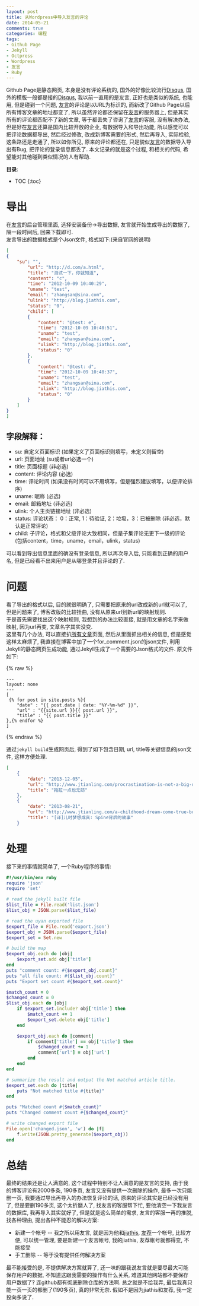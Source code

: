 ```yaml
---
layout: post
title: 从Wordpress中导入友言的评论
date: 2014-05-21
comments: true
categories: 编程
tags: 
- Github Page
- Jekyll
- Octpress
- Wordpress
- 友言
- Ruby
---
```


Github Page是静态网页, 本身是没有评论系统的, 国外的好像比较流行[Disqus][], 国外的模版一般都是接的[Disqus][], 我以前一直用的是友言, 正好也是类似的系统, 也能用, 但是碰到一个问题, [友言][]的评论是以URL为标识的, 而新改了Github Page以后所有博客文章的地址都变了, 所以虽然评论都还保留在[友言][]的服务器上, 但是其实所有的评论都匹配不了新的文章, 等于都丢失了咨询了[友言][]的客服, 没有解决办法, 但是好在[友言][]还算是国内比较开放的企业, 有数据导入和导出功能, 所以感觉可以把评论数据都导出, 然后经过修改, 改成新博客需要的形式, 然后再导入, 实际检验, 这条路还是走通了, 所以如你所见, 原来的评论都还在, 只是貌似[友言][]的数据导入导出有Bug, 把评论的登录信息都丢了.  本文记录的就是这个过程, 和相关的代码, 希望能对其他碰到类似情况的人有帮助.  

<!-- more -->

**目录**:

* TOC
{:toc}

# 导出
在[友言][]的后台管理里面, 选择安装备份->导出数据, 友言就开始生成导出的数据了, 隔一段时间后, 回来下载即可.  
友言导出的数据格式是个Json文件, 格式如下:(来自官网的说明)
~~~ json
[
{
	"su": "",
		"url": "http://d.com/a.html",
		"title": "测试一下，你就知道",
		"content": "c",
		"time": "2012-10-09 10:40:29",
		"uname": "test",
		"email": "zhangsan@sina.com",
		"ulink": "http://blog.jiathis.com",
		"status": "0",
		"child": [
		{
			"content": "@test: e",
			"time": "2012-10-09 10:40:51",
			"uname": "test",
			"email": "zhangsan@sina.com",
			"ulink": "http://blog.jiathis.com",
			"status": "0"
		},
		{
			"content": "@test: d",
			"time": "2012-10-09 10:40:37",
			"uname": "test",
			"email": "zhangsan@sina.com",
			"ulink": "http://blog.jiathis.com",
			"status": "0"
		}
	]
}
]
~~~

## 字段解释：
* su: 自定义页面标识 (如果定义了页面标识则填写，未定义则留空)
* url: 页面地址 (su或者url必选一个)
* title: 页面标题 (非必选)
* content: 评论内容 (必选)
* time: 评论时间 (如果没有时间可以不用填写，但是强烈建议填写，以便评论排序)
* uname: 昵称 (必选)
* email: 邮箱地址 (非必选)
* ulink: 个人主页链接地址 (非必选)
* status: 评论状态： 0：正常, 1：待验证, 2：垃圾，3：已被删除 (非必选，默认是正常评论)
* child: 子评论，格式和父级评论大致相同，但是子集评论无更下一级的评论 (包括content，time，uname，email，ulink，status) 

可以看到导出信息里面的确没有登录信息, 所以再次导入后, 只能看到正确的用户名, 但是已经看不出来用户是从哪登录并且评论的了.  

# 问题
看了导出的格式以后, 目的就很明确了, 只需要把原来的url改成新的url就可以了, 但是问题来了, 博客改版的比较扭曲, 没有从原来url到新url的映射规则.  
于是首先需要找出这个映射规则, 我想到的办法比较直接, 就是用文章的名字来做映射, 因为url再变, 文章名字其实没变.  
这里有几个办法, 可以直接扒[所有文章](/archive.html)页面, 然后从里面抓出相关的信息, 但是感觉这样太麻烦了, 我直接在博客中加了一个for_comment.json的json文件, 利用Jekyll的静态网页生成功能, 通过Jekyll生成了一个需要的Json格式的文件.  原文件如下:

{% raw %} 
~~~
---
layout: none
---
[
 {% for post in site.posts %}{
	"date" : "{{ post.date | date: "%Y-%m-%d" }}",
	"url" : "{{site.url }}{{ post.url }}",
	"title" : "{{ post.title }}"
},{% endfor %}
]
~~~
{% endraw %} 

通过`jekyll build`生成网页后, 得到了如下包含日期, url, title等关键信息的json文件, 这样方便处理.

~~~ json
[
    {
        "date": "2013-12-05",
        "url": "http://www.jtianling.com/procrastination-is-not-a-big-deal.html",
        "title": "拖拉一点也无妨"
    },
    {
        "date": "2013-08-21",
        "url": "http://www.jtianling.com/a-childhood-dream-come-true-building-spine.html",
        "title": "[译]儿时梦想成真: Spine背后的故事"
    }
~~~

# 处理
接下来的事情就简单了, 一个Ruby程序的事情:

~~~ ruby
#!/usr/bin/env ruby
require 'json'
require 'set'

# read the jekyll built file
$list_file = File.read('list.json')
$list_obj = JSON.parse($list_file)

# read the uyan exported file
$export_file = File.read('export.json')
$export_obj = JSON.parse($export_file)
$export_set = Set.new

# build the map
$export_obj.each do |obj|
	$export_set.add obj['title']
end
puts "comment count: #{$export_obj.count}"
puts "all file count: #{$list_obj.count}"
puts "Export set count #{$export_set.count}"

$match_count = 0
$changed_count = 0
$list_obj.each do |obj|
	if $export_set.include? obj['title'] then
		$match_count += 1
		$export_set.delete obj['title']
	end

	$export_obj.each do |comment|
		if comment['title'] == obj['title'] then
			$changed_count += 1
			comment['url'] = obj['url']
		end
	end
end

# summarize the result and output the Not matched article title.
$export_set.each do |title|
	puts "Not matched title #{title}"
end

puts "Matched count #{$match_count}"
puts "Changed comment count #{$changed_count}"

# write changed export file
File.open('changed.json', 'w') do |f|
	f.write(JSON.pretty_generate($export_obj))
end
~~~

# 总结
最终的结果还是让人满意的, 这个过程中特别不让人满意的是友言的支持, 由于我的博客评论有2000多条, 190多页, 友言又没有提供一次删除的操作, 最多一次只能删一页, 我要通过导出再导入的办法恢复评论的话, 原来的评论其实是已经没有用了, 但是要删190多页, 这个太折磨人了, 找友言的客服帮下忙, 要他清空一下我友言的数据库, 我再导入其实就好了, 但是就是这么简单的需求, 友言的客服一再的推脱, 找各种理由, 提出各种不能忍的解决方案:

* 新建一个帐号 -- 我之所以用友言, 就是因为他和[jiathis](http://jiathis.com/), [友荐](http://www.ujian.cc/)一个帐号, 比较方便, 可以统一管理, 要是新建一个友言帐号, 我的jiathis, 友荐帐号就都得变, 不能接受
* 手工删除 -- 等于没有提供任何解决方案

最不能接受的是, 不提供解决方案就算了, 还一味的跟我说友言就是要尽最大可能保存用户的数据, 不知道这跟我需要的操作有什么关系, 难道其他网站都不要保存用户数据了? 连github都有彻底删除仓库的方法啊.  总之就是不给我弄, 最后我真只能一页一页的都删了(190多页), 真的非常无奈.  假如不是因为jiathis和友荐, 我一定投向多说了.

[Disqus]: http://disqus.com/
[友言]: http://www.uyan.cc
